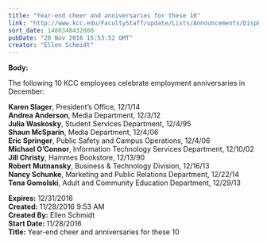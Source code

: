 ```yaml
---
title: "Year-end cheer and anniversaries for these 10"
link: "http://www.kcc.edu/FacultyStaff/update/Lists/Announcements/DispForm.aspx?ID=2340"
sort_date: 1480348432000
pubDate: "28 Nov 2016 15:53:52 GMT"
creator: "Ellen Schmidt"
---
```


<div><b>Body:</b> <div class="ExternalClass5BD71F27791D4D43A87F36E64905D292"><p>​The following 10 KCC employees celebrate employment anniversaries in December:</p>
<p><strong>Karen Slager</strong>, President’s Office, 12/1/14<br /><strong>Andrea Anderson</strong>, Media Department, 12/3/12<br /><strong>Julia Waskosky</strong>, Student Services Department, 12/4/95<br /><strong>Shaun McSparin</strong>, Media Department, 12/4/06<br /><strong>Eric Springer</strong>, Public Safety and Campus Operations, 12/4/06<br /><strong>Michael O’Connor</strong>, Information Technology Services Department, 12/10/02<br /><strong>Jill Christy</strong>, Hammes Bookstore, 12/13/90<br /><strong>Robert Mutnansky</strong>, Business &amp; Technology Division, 12/16/13<br /><strong>Nancy Schunke</strong>, Marketing and Public Relations Department, 12/22/14<br /><strong>Tena Gomolski</strong>, Adult and Community Education Department, 12/29/13</p></div></div>
<div><b>Expires:</b> 12/31/2016</div>
<div><b>Created:</b> 11/28/2016 9:53 AM</div>
<div><b>Created By:</b> Ellen Schmidt</div>
<div><b>Start Date:</b> 11/28/2016</div>
<div><b>Title:</b> Year-end cheer and anniversaries for these 10</div>

